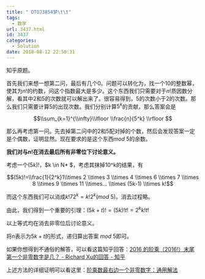 ```yaml
---
title: " DTOJ3854梦\t\t"
tags:
  - 数学
url: 3437.html
id: 3437
categories:
  - Solution
date: 2018-08-12 22:50:31
---
```


知乎原题。

首先我们来想一想第二问，最后有几个0。问题可以转化为，找一个10的整数幂，使其为$n!$的约数，问这个指数最大是多少。这个东西我们只需要对于$n!$质因数分解，看其中2和5的次数就可以解出来了。很容易得到，5的次数小于2的次数。那么我们只需要计算5的出现次数。我们分别计算$5^k$的贡献，那么答案会是

$$\\sum_{k=1}^{\\infty}\\lfloor \\frac{n}{5^k} \\rfloor $$

那么再考虑第一问。先去掉第二问中的2和5配对掉的个数，然后会发现答案一定是个偶数，证明显然。现在要求的是这个东西$mod \ 5$的余数。

**我们对与$n!$在消去最后所有非零位下讨论意义。**

考虑一个$(5k)!$，$k \\in N* $，考虑其抹掉10^k的结果，有

$$(5k)!=\\frac{1}{2^k}1\\times 2 \\times 3 \\times 4 \\times 6 \\times 7 \\times 8 \\times 9 \\times 11 \\times... \\times (5k-1) \\times k!$$

而这个东西我们可以消成$k!72^k= k! 2^k(mod \ 5)$。消去过程略。

由此，我们得到一个重要的引理：$(5k+t)!=(5k)!t!=2^k k!t!$

以上等式均在消去非零位后讨论意义。

将$n$表示为$5k+t$的形式，递归算出答案 $mod \ 5$即可。

如果你想得到不通俗的解答，可以看这篇知乎回答：[2016 的阶乘（2016!）末尾第一个非零数字是几？ - Richard Xu的回答 - 知乎](https://www.zhihu.com/question/47569759/answer/106792023) 

上述方法的详细证明可以看这里：[阶乘数最右边一个非零数字：通用解法](http://blog.sina.com.cn/s/blog_a661ecd50101499c.html)